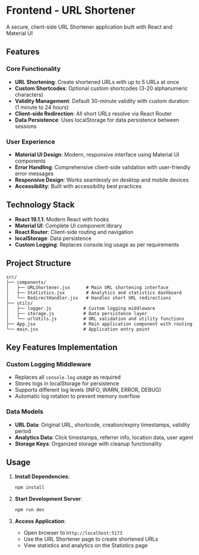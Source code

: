 # Frontend - URL Shortener

A secure, client-side URL Shortener application built with React and Material UI 

## Features

### Core Functionality
- **URL Shortening**: Create shortened URLs with up to 5 URLs at once
- **Custom Shortcodes**: Optional custom shortcodes (3-20 alphanumeric characters)
- **Validity Management**: Default 30-minute validity with custom duration (1 minute to 24 hours)
- **Client-side Redirection**: All short URLs resolve via React Router
- **Data Persistence**: Uses localStorage for data persistence between sessions

### User Experience
- **Material UI Design**: Modern, responsive interface using Material UI components
- **Error Handling**: Comprehensive client-side validation with user-friendly error messages
- **Responsive Design**: Works seamlessly on desktop and mobile devices
- **Accessibility**: Built with accessibility best practices

## Technology Stack

- **React 19.1.1**: Modern React with hooks
- **Material UI**: Complete UI component library
- **React Router**: Client-side routing and navigation
- **localStorage**: Data persistence
- **Custom Logging**: Replaces console.log usage as per requirements

## Project Structure

```
src/
├── components/
│   ├── URLShortener.jsx      # Main URL shortening interface
│   ├── Statistics.jsx        # Analytics and statistics dashboard
│   └── RedirectHandler.jsx   # Handles short URL redirections
├── utils/
│   ├── logger.js            # Custom logging middleware
│   ├── storage.js           # Data persistence layer
│   └── urlUtils.js          # URL validation and utility functions
├── App.jsx                  # Main application component with routing
└── main.jsx                 # Application entry point
```

## Key Features Implementation

### Custom Logging Middleware
- Replaces all `console.log` usage as required
- Stores logs in localStorage for persistence
- Supports different log levels (INFO, WARN, ERROR, DEBUG)
- Automatic log rotation to prevent memory overflow

### Data Models
- **URL Data**: Original URL, shortcode, creation/expiry timestamps, validity period
- **Analytics Data**: Click timestamps, referrer info, location data, user agent
- **Storage Keys**: Organized storage with cleanup functionality

## Usage

1. **Install Dependencies**:
   ```bash
   npm install
   ```

2. **Start Development Server**:
   ```bash
   npm run dev
   ```

3. **Access Application**:
   - Open browser to `http://localhost:5173`
   - Use the URL Shortener page to create shortened URLs
   - View statistics and analytics on the Statistics page

